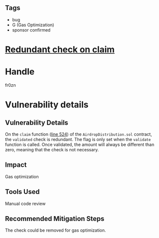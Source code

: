 ## Tags

- bug
- G (Gas Optimization)
- sponsor confirmed

# [Redundant check on claim](https://github.com/code-423n4/2021-11-bootfinance-findings/issues/97) 

# Handle

fr0zn


# Vulnerability details

## Vulnerability Details
On the `claim` function ([line 524](https://github.com/code-423n4/2021-11-bootfinance/blob/main/vesting/contracts/AirdropDistribution.sol#L524))  of the `AirdropDistribution.sol` contract, the `validated` check is redundant. The flag is only set when the `validate` function is called. Once validated, the amount will always be different than zero, meaning that the check is not necessary.

## Impact
Gas optimization

## Tools Used
Manual code review

## Recommended Mitigation Steps
The check could be removed for gas optimization.

